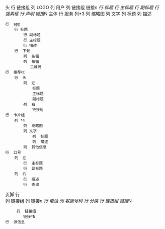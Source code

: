 头 
    行  链接组
        列  LOGO
        列  用户
            列 链接组
                链接*n
    行  标题
        行  主标题
        行  副标题
    行  搜素框
    行  声明
        链接*N 
主体
    行  服务
        列*3
            列 缩略图
            列 文字
                列 标题
                列 描述
        
    行  app
        行 标题
            行 副标题
            行 主标题
            行 描述
        行  下载
            列  按钮
            列  按钮
               二维码
    行  推荐栏
        行  头
            列  左
                标题
                主标题
                副标题
            列  右
                链接组
    行  卡片组
        列 *4
            列  缩略图
            列 文字
                列  标题
                列  描述
            列  其他信息
    行  口号
        列  左
            行  主标题
            行  副标题
        列  右
            行  描述
            行  查询
页脚
    行  
        列  链接组
        列  链接*n
    行  电话
        列  客服号码
    行  分类
        行  链接组
             链接*N

         行  链接组
            链接*N
    行  源信息